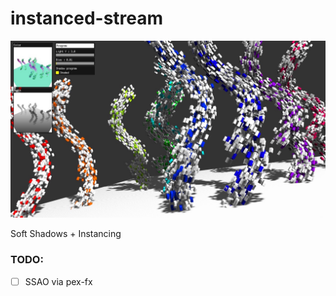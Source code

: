 # instanced-stream

![](screenshot.jpg)

Soft Shadows + Instancing

### TODO:
- [ ] SSAO via pex-fx

